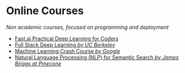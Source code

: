 # Online Courses
*Non academic courses, focused on programming and deployment*

- [Fast.ai Practical Deep Learning for Coders](https://course.fast.ai/)
- [Full Stack Deep Learning *by UC Berkeley*](https://fullstackdeeplearning.com/)
- [Machine Learning Crash Course *by Google*](https://developers.google.com/machine-learning/crash-course)
- [Natural Language Processing (NLP) for Semantic Search *by James Briggs at Pinecone*](https://www.pinecone.io/learn/nlp/?utm_medium=link&utm_source=data-science-weekly&utm_campaign=sponsored)
